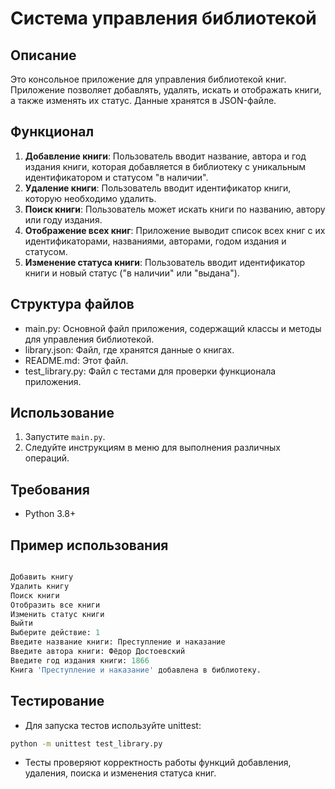 # Система управления библиотекой

## Описание

Это консольное приложение для управления библиотекой книг. Приложение позволяет добавлять, удалять, искать и отображать книги, а также изменять их статус. Данные хранятся в JSON-файле.

## Функционал

1. **Добавление книги**: Пользователь вводит название, автора и год издания книги, которая добавляется в библиотеку с уникальным идентификатором и статусом "в наличии".
2. **Удаление книги**: Пользователь вводит идентификатор книги, которую необходимо удалить.
3. **Поиск книги**: Пользователь может искать книги по названию, автору или году издания.
4. **Отображение всех книг**: Приложение выводит список всех книг с их идентификаторами, названиями, авторами, годом издания и статусом.
5. **Изменение статуса книги**: Пользователь вводит идентификатор книги и новый статус ("в наличии" или "выдана").

## Структура файлов
- main.py: Основной файл приложения, содержащий классы и методы для управления библиотекой.
- library.json: Файл, где хранятся данные о книгах.
- README.md: Этот файл.
- test_library.py: Файл с тестами для проверки функционала приложения.


## Использование

1. Запустите `main.py`.
2. Следуйте инструкциям в меню для выполнения различных операций.

## Требования

- Python 3.8+

## Пример использования
 ```python main.py

Добавить книгу
Удалить книгу
Поиск книги
Отобразить все книги
Изменить статус книги
Выйти
Выберите действие: 1
Введите название книги: Преступление и наказание
Введите автора книги: Фёдор Достоевский
Введите год издания книги: 1866
Книга 'Преступление и наказание' добавлена в библиотеку.
```

## Тестирование
- Для запуска тестов используйте unittest:
```bash
python -m unittest test_library.py
```
- Тесты проверяют корректность работы функций добавления, удаления, поиска и изменения статуса книг.